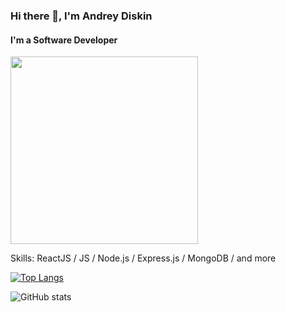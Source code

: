 ### Hi there 👋, I'm Andrey Diskin
#### I'm a Software Developer

<img src="https://cdn.dribbble.com/users/1162077/screenshots/3848914/programmer.gif" width="300"/>

Skills: ReactJS / JS / Node.js / Express.js / MongoDB / and more
  

[![Top Langs](https://github-readme-stats.vercel.app/api/top-langs/?username=andreydiskin)](https://github.com/andreydiskin/github-readme-stats)

![GitHub stats](https://github-readme-stats.vercel.app/api?username=andreydiskin&show_icons=true)  





